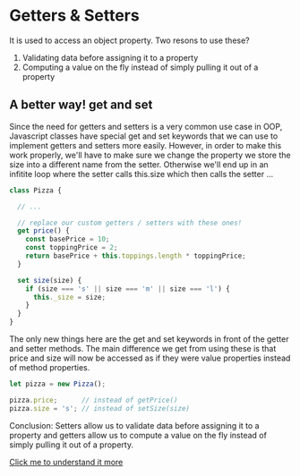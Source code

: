 # Getters & Setters

It is used to access an object property. Two resons to use these?

1. Validating data before assigning it to a property
2. Computing a value on the fly instead of simply pulling it out of a property

## A better way! get and set

Since the need for getters and setters is a very common use case in OOP, Javascript classes have special get and set keywords that we can use to implement getters and setters more easily. However, in order to make this work properly, we'll have to make sure we change the property we store the size into a different name from the setter. Otherwise we'll end up in an infitite loop where the setter calls this.size which then calls the setter ...

```javascript
class Pizza {

  // ...

  // replace our custom getters / setters with these ones!
  get price() {
    const basePrice = 10;
    const toppingPrice = 2;
    return basePrice + this.toppings.length * toppingPrice;
  }

  set size(size) {
    if (size === 's' || size === 'm' || size === 'l') {
      this._size = size;
    }
  }
}
```
The only new things here are the get and set keywords in front of the getter and setter methods. The main difference we get from using these is that price and size will now be accessed as if they were value properties instead of method properties.

```javascript
let pizza = new Pizza();

pizza.price;      // instead of getPrice()
pizza.size = 's'; // instead of setSize(size)
```


Conclusion:
Setters allow us to validate data before assigning it to a property and getters allow us to compute a value on the fly instead of simply pulling it out of a property. 

[Click me to understand it more](https://web.compass.lighthouselabs.ca/days/w02d5/activities/559)
